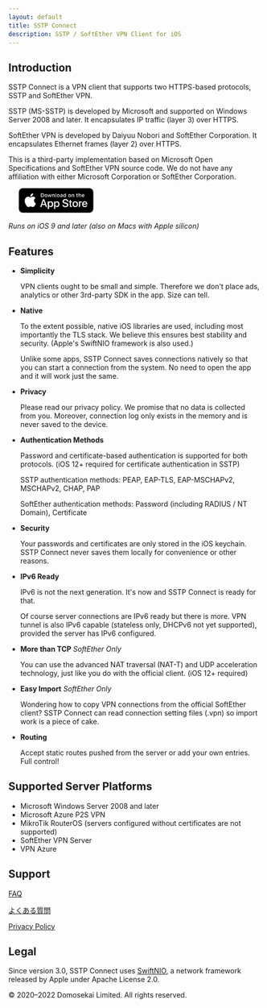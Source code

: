 ```yaml
---
layout: default
title: SSTP Connect
description: SSTP / SoftEther VPN Client for iOS
---
```


## Introduction

SSTP Connect is a VPN client that supports two HTTPS-based protocols, SSTP and SoftEther VPN.

SSTP (MS-SSTP) is developed by Microsoft and supported on Windows Server 2008 and later. It encapsulates IP traffic (layer 3) over HTTPS.

SoftEther VPN is developed by Daiyuu Nobori and SoftEther Corporation. It encapsulates Ethernet frames (layer 2) over HTTPS.

This is a third-party implementation based on Microsoft Open Specifications and SoftEther VPN source code. 
We do not have any affiliation with either Microsoft Corporation or SoftEther Corporation.

<a href='https://apps.apple.com/us/app/sstp-connect/id1543667909?itsct=apps_box&itscg=30200'><img alt='Download on the App Store' height="50" hspace="20" src='Download_on_the_App_Store_Badge_US-UK_RGB_blk_092917.svg'/></a>

*Runs on iOS 9 and later (also on Macs with Apple silicon)*

## Features

- **Simplicity**

  VPN clients ought to be small and simple. Therefore we don't place ads, analytics or other 3rd-party SDK in the app. Size can tell.

- **Native**

  To the extent possible, native iOS libraries are used, including most importantly the TLS stack. We believe this ensures best stability and security. (Apple's SwiftNIO framework is also used.)
  
  Unlike some apps, SSTP Connect saves connections natively so that you can start a connection from the system. No need to open the app and it will work just the same.

- **Privacy**

  Please read our privacy policy. We promise that no data is collected from you. Moreover, connection log only exists in the memory and is never saved to the device.

- **Authentication Methods**

  Password and certificate-based authentication is supported for both protocols. (iOS 12+ required for certificate authentication in SSTP)
  
  SSTP authentication methods: PEAP, EAP-TLS, EAP-MSCHAPv2, MSCHAPv2, CHAP, PAP
  
  SoftEther authentication methods: Password (including RADIUS / NT Domain), Certificate

- **Security**

  Your passwords and certificates are only stored in the iOS keychain. SSTP Connect never saves them locally for convenience or other reasons.
  
- **IPv6 Ready**

  IPv6 is not the next generation. It's now and SSTP Connect is ready for that.
  
  Of course server connections are IPv6 ready but there is more. VPN tunnel is also IPv6 capable (stateless only, DHCPv6 not yet supported), provided the server has IPv6 configured.

- **More than TCP**  *SoftEther Only*

  You can use the advanced NAT traversal (NAT-T) and UDP acceleration technology, just like you do with the official client. (iOS 12+ required)

- **Easy Import**  *SoftEther Only*

  Wondering how to copy VPN connections from the official SoftEther client? SSTP Connect can read connection setting files (.vpn) so import work is a piece of cake.

- **Routing**

  Accept static routes pushed from the server or add your own entries. Full control!

## Supported Server Platforms

- Microsoft Windows Server 2008 and later
- Microsoft Azure P2S VPN
- MikroTik RouterOS (servers configured without certificates are not supported)
- SoftEther VPN Server
- VPN Azure

## Support

[FAQ](help.html)

[よくある質問](help-ja.html)

[Privacy Policy](privacy.html)

## Legal

Since version 3.0, SSTP Connect uses [SwiftNIO](https://github.com/apple/swift-nio), a network framework released by Apple under Apache License 2.0.
  
© 2020–2022 Domosekai Limited.  All rights reserved.
